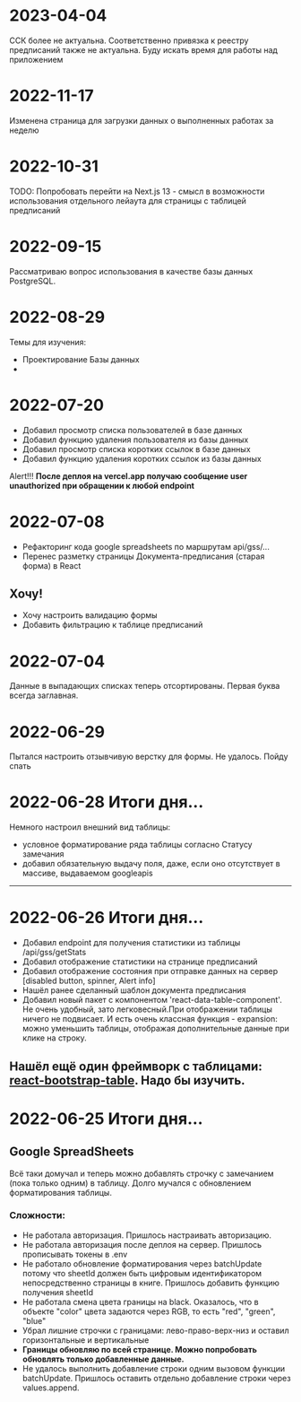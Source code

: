# 2023-04-04
  ССК более не актуальна. Соответственно привязка к реестру предписаний также не актуальна.
  Буду искать время для работы над приложением

# 2022-11-17
  Изменена страница для загрузки данных о выполненных работах за неделю

# 2022-10-31
  TODO:
  Попробовать перейти на Next.js 13 - смысл в возможности использования отдельного лейаута для страницы с таблицей предписаний

# 2022-09-15
  Рассматриваю вопрос использования в качестве базы данных PostgreSQL.

# 2022-08-29
  Темы для изучения:
  - Проектирование Базы данных
  - 

# 2022-07-20
- Добавил просмотр списка пользователей в базе данных
- Добавил функцию удаления пользователя из базы данных
- Добавил просмотр списка коротких ссылок в базе данных
- Добавил функцию удаления коротких ссылок из базы данных

Alert!!!
**После деплоя на vercel.app получаю сообщение user unauthorized при обращении к любой endpoint**

# 2022-07-08
- Рефакторинг кода google spreadsheets по маршрутам api/gss/...
- Перенес разметку страницы Документа-предписания (старая форма) в React


## Хочу!
- Хочу настроить валидацию формы
- Добавить фильтрацию к таблице предписаний


# 2022-07-04
Данные в выпадающих списках теперь отсортированы. Первая буква всегда заглавная.

# 2022-06-29
Пытался настроить отзывчивую верстку для формы. Не удалось. Пойду спать

# 2022-06-28 Итоги дня...
Немного настроил внешний вид таблицы:
- условное форматирование ряда таблицы согласно Статусу замечания
- добавил обязательную выдачу поля, даже, если оно отсутствует в массиве, выдаваемом googleapis


----------

# 2022-06-26 Итоги дня...

- Добавил endpoint для получения статистики из таблицы /api/gss/getStats
- Добавил отображение статистики на странице предписаний
- Добавил отображение состояния при отправке данных на сервер [disabled button, spinner, Alert info]
- Нашёл ранее сделанный шаблон документа предписания
- Добавил новый пакет с компонентом 'react-data-table-component'. Не очень удобный, зато легковесный.При отображении таблицы ничего не подвисает. И есть очень классная функция - expansion: можно уменьшить таблицы, отображая дополнительные данные при клике на строку.

Нашёл ещё один фреймворк с таблицами: [react-bootstrap-table](http://allenfang.github.io/react-bootstrap-table/index.html). Надо бы изучить.
----------

# 2022-06-25 Итоги дня...

## Google SpreadSheets

Всё таки домучал и теперь можно добавлять строчку с замечанием (пока только одним) в таблицу.
Долго мучался с обновлением форматирования таблицы.

### Сложности:

- Не работала авторизация. Пришлось настраивать авторизацию.
- Не работала авторизация после деплоя на сервер. Пришлось прописывать токены в .env
- Не работало обновление форматирования через batchUpdate потому что sheetId должен быть цифровым идентификатором непосредственно страницы в книге. Пришлось добавить функцию получения sheetId
- Не работала смена цвета границы на black. Оказалось, что в объекте "color" цвета задаются через RGB, то есть "red", "green", "blue"
- Убрал лишние строчки с границами: лево-право-верх-низ и оставил горизонтальные и вертикальные
- **Границы обновляю по всей странице. Можно попробовать обновлять только добавленные данные.**
- Не удалось выполнить добавление строки одним вызовом функции batchUpdate. Пришлось оставить отдельно добавление строки через values.append.
